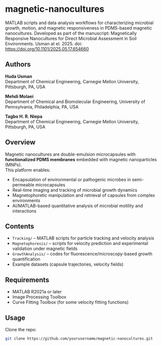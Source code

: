 # magnetic-nanocultures


MATLAB scripts and data analysis workflows for characterizing microbial growth, motion, and magnetic responsiveness in PDMS-based magnetic nanocultures. 
Developed as part of the manuscript: Magnetically Responsive Nanocultures for Direct Microbial Assessment in Soil Environments. Usman at el. 2025. doi: https://doi.org/10.1101/2025.05.17.654660

## Authors

**Huda Usman**  
Department of Chemical Engineering, Carnegie Mellon University, Pittsburgh, PA, USA  

**Mehdi Molaei**  
Department of Chemical and Biomolecular Engineering, University of Pennsylvania, Philadelphia, PA, USA  

**Tagbo H. R. Niepa**  
Department of Chemical Engineering, Carnegie Mellon University, Pittsburgh, PA, USA


## Overview
Magnetic nanocultures are double-emulsion microcapsules with **functionalized PDMS membranes** embedded with magnetic nanoparticles (MNPs).  
This platform enables:
- Encapsulation of environmental or pathogenic microbes in semi-permeable microcapsules  
- Real-time imaging and tracking of microbial growth dynamics  
- Magnetophoretic manipulation and retrieval of capsules from complex environments  
- AI/MATLAB-based quantitative analysis of microbial motility and interactions  

## Contents
- `Tracking/` – MATLAB scripts for particle tracking and velocity analysis  
- `Magnetophoresis/` – scripts for velocity prediction and experimental validation under magnetic fields  
- `GrowthAnalysis/` – codes for fluorescence/microscopy-based growth quantification  
- Example datasets (capsule trajectories, velocity fields)  

## Requirements
- MATLAB R2021a or later  
- Image Processing Toolbox  
- Curve Fitting Toolbox (for some velocity fitting functions)  

## Usage
Clone the repo:
```bash
git clone https://github.com/yourusername/magnetic-nanocultures.git
